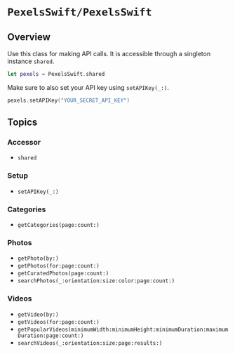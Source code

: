 # ``PexelsSwift/PexelsSwift``

## Overview

Use this class for making API calls. It is accessible through a singleton instance ``shared``.

```swift
let pexels = PexelsSwift.shared
```

Make sure to also set your API key using ``setAPIKey(_:)``.

```swift
pexels.setAPIKey("YOUR_SECRET_API_KEY")
```

## Topics

### Accessor

- ``shared``

### Setup

- ``setAPIKey(_:)``

### Categories

- ``getCategories(page:count:)``

### Photos

- ``getPhoto(by:)``
- ``getPhotos(for:page:count:)``
- ``getCuratedPhotos(page:count:)``
- ``searchPhotos(_:orientation:size:color:page:count:)``

### Videos

- ``getVideo(by:)``
- ``getVideos(for:page:count:)``
- ``getPopularVideos(minimumWidth:minimumHeight:minimumDuration:maximumDuration:page:count:)``
- ``searchVideos(_:orientation:size:page:results:)``
